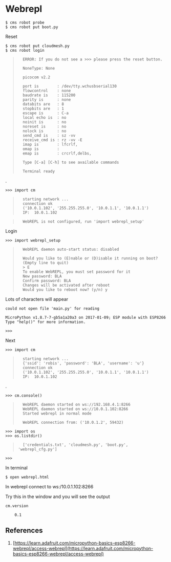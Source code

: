 # Webrepl

	$ cms robot probe
	$ cms robot put boot.py

Reset

	$ cms robot put cloudmesh.py 
	$ cms robot login


>		ERROR: If you do not see a >>> please press the reset button.
>
>		NoneType: None
>
>		picocom v2.2
>
>		port is        : /dev/tty.wchusbserial130
>		flowcontrol    : none
>		baudrate is    : 115200
>		parity is      : none
>		databits are   : 8
>		stopbits are   : 1
>		escape is      : C-a
>		local echo is  : no
>		noinit is      : no
>		noreset is     : no
>		nolock is      : no
>		send_cmd is    : sz -vv
>		receive_cmd is : rz -vv -E
>		imap is        : lfcrlf,
>		omap is        : 
>		emap is        : crcrlf,delbs,
>
>		Type [C-a] [C-h] to see available commands
>
>		Terminal ready

.

	>>> import cm

>		starting network ...
>		connection ok
>		('10.0.1.102', '255.255.255.0', '10.0.1.1', '10.0.1.1')
>		IP:  10.0.1.102

>		WebREPL is not configured, run 'import webrepl_setup'

Login

	>>> import webrepl_setup

>		WebREPL daemon auto-start status: disabled
>
>		Would you like to (E)nable or (D)isable it running on boot?
>		(Empty line to quit)
>		> E
>		To enable WebREPL, you must set password for it
>		New password: BLA
>		Confirm password: BLA
>		Changes will be activated after reboot
>		Would you like to reboot now? (y/n) y

Lots of characters will appear

	could not open file 'main.py' for reading

	MicroPython v1.8.7-7-gb5a1a20a3 on 2017-01-09; ESP module with ESP8266
	Type "help()" for more information.

	>>> 

Next	
	
	>>> import cm

>		starting network ...
>		{'ssid': 'robis', 'password': 'BLA', 'username': 'u'}
>		connection ok
>		('10.0.1.102', '255.255.255.0', '10.0.1.1', '10.0.1.1')
>		IP:  10.0.1.102
	
.

	>>> cm.console()
	
>		WebREPL daemon started on ws://192.168.4.1:8266
>		WebREPL daemon started on ws://10.0.1.102:8266
>		Started webrepl in normal mode
>	
>		WebREPL connection from: ('10.0.1.2', 59432)


	>>> import os
	>>> os.listdir()
	
>		['credentials.txt', 'cloudmesh.py', 'boot.py', 'webrepl_cfg.py']

	>>>
	
In terminal		
	
	$ open webrepl.html

In webrepl connect to ws:/10.0.1.102:8266

Try this in the window and you will see the output

	cm.version
	
		0.1

## References

1. [https://learn.adafruit.com/micropython-basics-esp8266-webrepl/access-webrepl](https://learn.adafruit.com/micropython-basics-esp8266-webrepl/access-webrepl)
